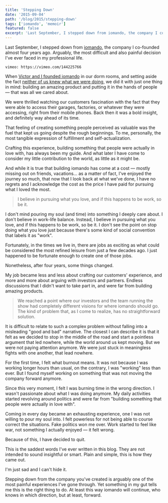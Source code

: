 ```yaml
---
title: 'Stepping Down'
date: '2015-09-04'
path: '/blog/2015/stepping-down'
tags: ['iomando', 'memoir']
featured: false
excerpt: 'Last September, I stepped down from iomando, the company I co-founded almost four years ago. Arguably, the most difficult and also painful decision I have ever faced in my professional life.'
---
```


Last September, I stepped down from [iomando](/work/iomando), the company I co-founded almost four years ago. Arguably, the most difficult and also painful decision I've ever faced in my professional life.

`vimeo: https://vimeo.com/144225766`

When [Victor and I founded iomando](/blog/2013/iomando-prologue) in our dorm rooms, and setting aside the fact [neither of us knew what we were doing](/blog/2014/discovering-as-you-go), we did it with just one thing in mind: building an amazing product and putting it in the hands of people — that was all we cared about.

We were thrilled watching our customers fascination with the fact that they were able to access their garages, factories, or whatever they were accessing, right from their mobile phones. Back then it was a bold insight, and definitely way ahead of its time.

That feeling of creating something people perceived as valuable was the fuel that kept us going despite the rough beginnings. To me, personally, the most tangible expression of fulfillment and self-actualization.

Crafting this experience, building something that people were actually in love with, has always been my guide. And what later I have come to consider my little contribution to the world, as little as it might be.

And while it is true that building iomando has come at a cost — mostly missing out on friends, vacations... as a matter of fact, I've enjoyed the journey so much, that now that I look back at what we've done, I have no regrets and I acknowledge the cost as the price I have paid for pursuing what I loved the most.

> I believe in pursuing what you love, and if this happens to be work, so be it.

I don't mind pouring my soul (and time) into something I deeply care about. I don't believe in work-life balance. Instead, I believe in pursuing what you love, and if this happens to be work, so be it. I don't see the point on stop doing what you love just because there's some kind of social convention that labels it as "work".

Fortunately, in the times we live in, there are jobs as exciting as what could be considered the most refined leisure from just a few decades ago. I just happened to be fortunate enough to create one of those jobs.

Nonetheless, after four years, some things changed.

My job became less and less about crafting our customers' experience, and more and more about arguing with investors and partners. Endless discussions that I didn't want to take part in, and were far from building amazing products.

> We reached a point where our investors and the team running the show had completely different visions for where iomando should go. The kind of problem that, as I come to realize, has no straightforward solution.

It is difficult to relate to such a complex problem without falling into a misleading "good and bad" narrative. The closest I can describe it is that it felt as we decided to stop in the middle of the road and start a pointless argument that led nowhere, while the world around us kept moving. But we were not paying attention anymore. We were just stuck in meaningless fights with one another, that lead nowhere.

For the first time, I felt what burnout means. It was not because I was working longer hours than usual, on the contrary, I was "working" less than ever. But I found myself working on something that was not moving the company forward anymore.

Since this very moment, I felt I was burning time in the wrong direction. I wasn't passionate about what I was doing anymore. My daily activities started revolving around politics and were far from "building something that people were actually in love with".

Coming in every day became an exhausting experience, one I was not willing to pour my soul into. I felt powerless for not being able to course correct the situations. Fake politics won me over. Work started to feel like war, not something I actually enjoyed — it felt wrong.

Because of this, I have decided to quit.

This is the saddest words I've ever written in this blog. They are not intended to sound insightful or smart. Plain and simple, this is how they came out.

I'm just sad and I can't hide it.

Stepping down from the company you've created is arguably one of the most painful experiences I've gone through. Yet something in my gut tells me this is the right thing to do. At least this way iomando will continue, who knows in which direction, but at least, forward.
